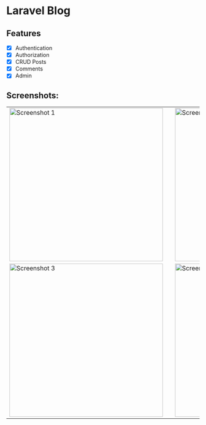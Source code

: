 # Laravel Blog

## Features

-   [x] Authentication
-   [x] Authorization
-   [x] CRUD Posts
-   [x] Comments
-   [x] Admin

## Screenshots:
<table>
  <tr>
    <!-- First column -->
    <td>
      <img src="https://github.com/khantseithu/laravel-blog/assets/100980146/88835e8c-5a03-4433-8f39-3443cb398759" alt="Screenshot 1" width="400">
    </td>
    <!-- Add a gap between the columns using an empty cell -->
    <td></td>
    <!-- Second column -->
    <td>
      <img src="https://github.com/khantseithu/laravel-blog/assets/100980146/eb84bdf2-d4e1-4e51-aad7-25020783fb9b" alt="Screenshot 2" width="400">
    </td>
  </tr>
  <tr>
    <!-- First column -->
    <td>
      <img src="https://github.com/khantseithu/laravel-blog/assets/100980146/1583f917-c130-4ae2-9aed-433dfbe05b3c" alt="Screenshot 3" width="400">
    </td>
    <!-- Add a gap between the columns using an empty cell -->
    <td></td>
    <!-- Second column -->
    <td>
      <img src="https://github.com/khantseithu/laravel-blog/assets/100980146/b73aec52-6f69-4bb0-a6b4-297d56eb80d2" alt="Screenshot 4" width="400">
    </td>
  </tr>
</table>

